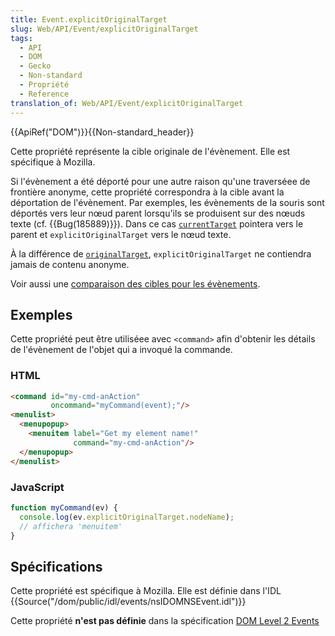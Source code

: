 ```yaml
---
title: Event.explicitOriginalTarget
slug: Web/API/Event/explicitOriginalTarget
tags:
  - API
  - DOM
  - Gecko
  - Non-standard
  - Propriété
  - Reference
translation_of: Web/API/Event/explicitOriginalTarget
---
```

{{ApiRef("DOM")}}{{Non-standard_header}}

Cette propriété représente la cible originale de l'évènement. Elle est spécifique à Mozilla.

Si l'évènement a été déporté pour une autre raison qu'une traverséee de frontière anonyme, cette propriété correspondra à la cible avant la déportation de l'évènement. Par exemples, les évènements de la souris sont déportés vers leur nœud parent lorsqu'ils se produisent sur des nœuds texte (cf. {{Bug(185889)}}). Dans ce cas [`currentTarget`](/fr/docs/Web/API/Event/currentTarget) pointera vers le parent et `explicitOriginalTarget` vers le nœud texte.

À la différence de [`originalTarget`](/fr/docs/Web/API/Event/originalTarget), `explicitOriginalTarget` ne contiendra jamais de contenu anonyme.

Voir aussi une [comparaison des cibles pour les évènements](/fr/docs/DOM/event/Comparison_of_Event_Targets).

## Exemples

Cette propriété peut être utiliséee avec `<command>` afin d'obtenir les détails de l'évènement de l'objet qui a invoqué la commande.

### HTML

```html
<command id="my-cmd-anAction"
         oncommand="myCommand(event);"/>
<menulist>
  <menupopup>
    <menuitem label="Get my element name!"
              command="my-cmd-anAction"/>
  </menupopup>
</menulist>
```

### JavaScript

```js
function myCommand(ev) {
  console.log(ev.explicitOriginalTarget.nodeName);
  // affichera 'menuitem'
}
```

## Spécifications

Cette propriété est spécifique à Mozilla. Elle est définie dans l'IDL {{Source("/dom/public/idl/events/nsIDOMNSEvent.idl")}}

Cette propriété **n'est pas définie** dans la spécification [DOM Level 2 Events](https://www.w3.org/TR/DOM-Level-2-Events/events.html)

